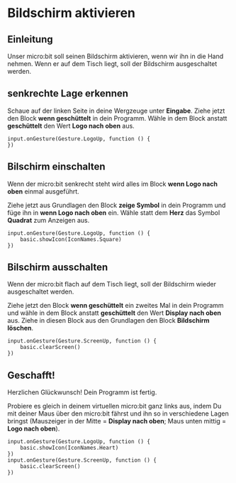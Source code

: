 # Bildschirm aktivieren

## Einleitung

Unser micro:bit soll seinen Bildschirm aktivieren, wenn wir ihn in die Hand nehmen.
Wenn er auf dem Tisch liegt, soll der Bildschirm ausgeschaltet werden.

## senkrechte Lage erkennen

Schaue auf der linken Seite in deine Wergzeuge unter **Eingabe**.
Ziehe jetzt den Block **wenn geschüttelt** in dein Programm.
Wähle in dem Block anstatt **geschüttelt** den Wert **Logo nach oben** aus.

```blocks
input.onGesture(Gesture.LogoUp, function () {
})
```

## Bilschirm einschalten

Wenn der micro:bit senkrecht steht wird alles im Block **wenn Logo nach oben** einmal ausgeführt.

Ziehe jetzt aus Grundlagen den Block **zeige Symbol** in dein Programm und füge ihn in **wenn Logo nach oben** ein.
Wähle statt dem **Herz** das Symbol **Quadrat** zum Anzeigen aus.

```blocks
input.onGesture(Gesture.LogoUp, function () {
    basic.showIcon(IconNames.Square)
})
```

## Bilschirm ausschalten

Wenn der micro:bit flach auf dem Tisch liegt, soll der Bildschirm wieder ausgeschaltet werden.

Ziehe jetzt den Block **wenn geschüttelt** ein zweites Mal in dein Programm
und wähle in dem Block anstatt **geschüttelt** den Wert **Display nach oben** aus.
Ziehe in diesen Block aus den Grundlagen den Block **Bildschirm löschen**.

```blocks
input.onGesture(Gesture.ScreenUp, function () {
    basic.clearScreen()
})
```

## Geschafft!

Herzlichen Glückwunsch! Dein Programm ist fertig.

Probiere es gleich in deinem virtuellen micro:bit ganz links aus,
indem Du mit deiner Maus über den micro:bit fährst und ihn so in verschiedene Lagen bringst
(Mauszeiger in der Mitte = **Display nach oben**; Maus unten mittig = **Logo nach oben**).


```blocks
input.onGesture(Gesture.LogoUp, function () {
    basic.showIcon(IconNames.Heart)
})
input.onGesture(Gesture.ScreenUp, function () {
    basic.clearScreen()
})
```

<script src="https://makecode.com/gh-pages-embed.js"></script>
<script>makeCodeRender("{{ site.makecode.home_url }}", "{{ site.github.owner_name }}/{{ site.github.repository_name }}");</script>
